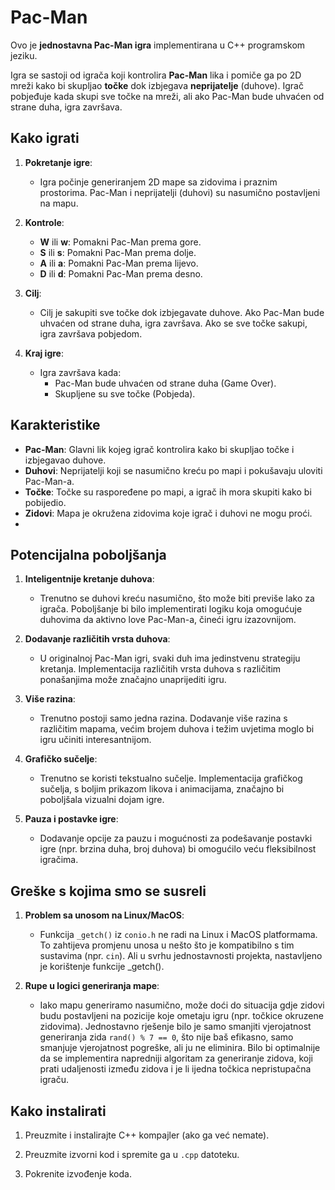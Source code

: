 # Pac-Man

Ovo je **jednostavna Pac-Man igra** implementirana u C++ programskom jeziku. 

Igra se sastoji od igrača koji kontrolira **Pac-Man** lika i pomiče ga po 2D mreži kako bi skupljao **točke** dok izbjegava **neprijatelje** (duhove). Igrač pobjeđuje kada skupi sve točke na mreži, ali ako Pac-Man bude uhvaćen od strane duha, igra završava.

## Kako igrati

1. **Pokretanje igre**:
   - Igra počinje generiranjem 2D mape sa zidovima i praznim prostorima. Pac-Man i neprijatelji (duhovi) su nasumično postavljeni na mapu.

2. **Kontrole**:
   - **W** ili **w**: Pomakni Pac-Man prema gore.
   - **S** ili **s**: Pomakni Pac-Man prema dolje.
   - **A** ili **a**: Pomakni Pac-Man prema lijevo.
   - **D** ili **d**: Pomakni Pac-Man prema desno.

3. **Cilj**:
   - Cilj je sakupiti sve točke dok izbjegavate duhove. Ako Pac-Man bude uhvaćen od strane duha, igra završava. Ako se sve točke sakupi, igra završava pobjedom.

4. **Kraj igre**:
   - Igra završava kada:
     - Pac-Man bude uhvaćen od strane duha (Game Over).
     - Skupljene su sve točke (Pobjeda).

## Karakteristike

- **Pac-Man**: Glavni lik kojeg igrač kontrolira kako bi skupljao točke i izbjegavao duhove.
- **Duhovi**: Neprijatelji koji se nasumično kreću po mapi i pokušavaju uloviti Pac-Man-a.
- **Točke**: Točke su raspoređene po mapi, a igrač ih mora skupiti kako bi pobijedio.
- **Zidovi**: Mapa je okružena zidovima koje igrač i duhovi ne mogu proći.
- 
## Potencijalna poboljšanja

1. **Inteligentnije kretanje duhova**:
   - Trenutno se duhovi kreću nasumično, što može biti previše lako za igrača. Poboljšanje bi bilo implementirati logiku koja omogućuje duhovima da aktivno love Pac-Man-a, čineći igru izazovnijom.

2. **Dodavanje različitih vrsta duhova**:
   - U originalnoj Pac-Man igri, svaki duh ima jedinstvenu strategiju kretanja. Implementacija različitih vrsta duhova s različitim ponašanjima može značajno unaprijediti igru.

3. **Više razina**:
   - Trenutno postoji samo jedna razina. Dodavanje više razina s različitim mapama, većim brojem duhova i težim uvjetima moglo bi igru učiniti interesantnijom.

4. **Grafičko sučelje**:
   - Trenutno se koristi tekstualno sučelje. Implementacija grafičkog sučelja, s boljim prikazom likova i animacijama, značajno bi poboljšala vizualni dojam igre.

5. **Pauza i postavke igre**:
   - Dodavanje opcije za pauzu i mogućnosti za podešavanje postavki igre (npr. brzina duha, broj duhova) bi omogućilo veću fleksibilnost igračima.

## Greške s kojima smo se susreli

1. **Problem sa unosom na Linux/MacOS**:
   - Funkcija `_getch()` iz `conio.h` ne radi na Linux i MacOS platformama. To zahtijeva promjenu unosa u nešto što je kompatibilno s tim sustavima (npr. `cin`). Ali u svrhu jednostavnosti projekta, nastavljeno je korištenje funkcije _getch().

2. **Rupe u logici generiranja mape**:
   - Iako mapu generiramo nasumično, može doći do situacija gdje zidovi budu postavljeni na pozicije koje ometaju igru (npr. točkice okruzene zidovima). Jednostavno rješenje bilo je samo smanjiti vjerojatnost generiranja zida `rand() % 7 == 0`, što nije baš efikasno, samo smanjuje vjerojatnost pogreške, ali ju ne eliminira. Bilo bi optimalnije da se implementira napredniji algoritam za generiranje zidova, koji prati udaljenosti između zidova i je li ijedna točkica nepristupačna igraču.

## Kako instalirati

1. Preuzmite i instalirajte C++ kompajler (ako ga već nemate).
   
2. Preuzmite izvorni kod i spremite ga u `.cpp` datoteku.
   
3. Pokrenite izvođenje koda.


